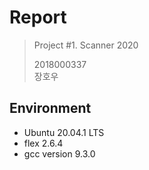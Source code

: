 # Report
> Project #1. Scanner 2020  
> 
> 2018000337  
> 장호우

## Environment
* Ubuntu 20.04.1 LTS
* flex 2.6.4
* gcc version 9.3.0
